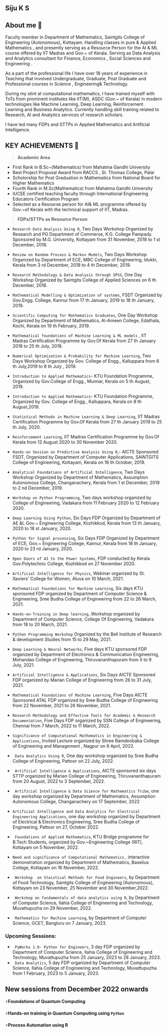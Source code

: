 ## Siju K S

<!--
**sijuswamy/sijuswamy** is a ✨ _special_ ✨ repository because its `README.md` (this file) appears on your GitHub profile.

Here are some ideas to get you started:

- 🔭 I’m currently working on ...
- 🌱 I’m currently learning ...
- 👯 I’m looking to collaborate on ...
- 🤔 I’m looking for help with ...
- 💬 Ask me about ...
- 📫 How to reach me: ...
- 😄 Pronouns: ...
- ⚡ Fun fact: ...
-->
## About me 🤔

Faculty member in Department of Mathematics, Saintgits College of Engineering (Autonomous), Kottayam. Handling classes in pure & Applied Mathematics , and presently serving as a Resource Person for the AI & ML course offered by IIT Madras and Gov.~ of Kerala. Serving as Data Analysis and Analytics consultant for Finance, Economics , Social Sciences and Engineering .

As a part of the professional life I have over 18 years of experience in Teaching that involved Undergraduate, Graduate, Post Graduate and Professional courses in Science , Engineering& Technology.

During my stint at computational mathematics, I  have trained myself with ToTs from prominent institutes like IIT(M), ASDC (Gov.~ of Kerala) in modern technologies like Machine Learning, Deep Learning, Reinforcement Learning and Business Analytics. Currently handling skill training related to Research, AI and Analytics services of research scholars. 

 I have led many FDPs and STTPs in Applied Mathematics and Artificial Intelligence.

## KEY ACHIEVEMENTS 🌱

>**Academic Area**


* First Rank in B.Sc~(Mathematics) from Mahatma Gandhi University
* Best Project Proposal Award from RACCS , St. Thomas College, Palai
* Scholorship for Post Graduation in Mathematics from National Board for Higher Mathematics
* Fourth Rank in M.Sc(Mathematics) from Mahatma Gandhi University
* IUCEE certified teaching faculty through International Engineering Educators Certification Program 
* Selected as a Resourse person for AI\& ML programme offered by Gov.~of Kerala with the technical support of IIT, Madras.

>**FDPs/STTPs as Resource Person**

* `Research Data Analysis Using R`, Two Days Workshop Organized by Research and PG Department of Commerse, K.G. College Pampady. Sponsored by M.G. University,
Kottayam from 31 November, 2018 to 1 st December, 2018.

* `Review on Random Process & Markov Models`, Two Days Workshop Organized by Department of ECE, MBC College of Engineering, Idukki, Kerala from 3 rd December,
2018 to 4 th December, 2019.

* `Research Methodology & Data Analysis through SPSS`, One Day Workshop Organized by Saintgits College of Applied Sciences on 6 th December, 2018.
* `Mathematical Modelling & Optimization of systems`, FSDT Organized by Gov.Engg. College, Kannur from 17 th January, 2019 to 18 th January, 2019.
* `Scientific Computing for Mathematics Graduates`, One Day Workshop Organized by Department of Mathematics, Al-Ameen College, Edathala, Kochi, Kerala on 19 th
February, 2019.
* `Mathematical foundations of Machine Learning & ML models` , IIT Madras Certification Programme by Gov.Of Kerala from 27 th January 2018 to 25 th July, 2019.
* `Numerical Optimization & Probability for Machine Learning`, Two Days Workshop Organized by Gov. College of Engg., Kalluppara from 6 th July,2019 to 8 th July , 2019.
* `Introduction to Applied Mathematics`- KTU Foundation Programme, Organized by Gov.College of Engg., Munnar, Kerala on 5 th August, 2019.
* `Introduction to Applied Mathematics`- KTU Foundation Programme, Organized by Gov. College of Engg., Kalluppara, Kerala on 8 th August,2019.
* `Statistical Methods in Machine Learning & Deep Learning`, IIT Madras Certification Programme by Gov.Of Kerala from 27 th January 2019 to 25 th July, 2020.
* `Reinforcement Learning`, IIT Madras Certification Programme by Gov.Of Kerala from 12 August 2020 to 30 November 2020.
* `Hands-on Session on Predictive Analysis Using R`,- AICTE Sponsored FSDT, Organized by Department of Computer Applications, SAINTGITS College of Engineering,
Kottayam, Kerala on 16 th October, 2019.
* `Analytical Foundations of Artificial Intelligence`, Two Days Workshop Organized by Department of Mathematics, Assumption Autonomous College, Changanachery, Kerala
from 1 st December, 2019 to 2 nd December, 2019.
* `Workshop on Python Programming`, Two days workshop organized by College of Engineering, Vadakara from 11 February 2020 to 12 February 2020.
* `Deep Learning Using Python`, Six Days FDP Organized by Department of AE &I, Gov.~ Engineering College, Kozhikkod, Kerala from 13 th January, 2020 to 18 st January, 2020.
* `Python for Signal processing`, Six Days FDP Organized by Department of ECE, Gov.~ Engineering College, Kannur, Kerala from 18 th January, 2020 to 23 rd January, 2020.
* `Open Doors of AI to the Power Systems`, FDP conducted by Kerala Gov.Polytechnic College, Kozhikkod on 27 November 2020.
* `Artificial Intelligence for Physics`, Webinar organized by St. Xaviers' College for Women, Aluva on 10 March, 2021.
* `Mathematical Foundations for Machine Learning`, Six days KTU sponsored FDP organized by Department of Computer Science & Engineering, Sree Budha College of Engineering from 22 to 26 March, 2021.
* `Hands-on-Training in Deep learning`, Workshop organized by Department of Computer Science, College Of Engineering, Vadakara from 18 to 20 March, 2021.
* `Python Programming Workshop` Organized by the Bell Institute of Research & development Studies from 15 to 29 May, 2021.
* `Deep Learning & Neural Networks`, Five days KTU sponsored FDP organized by Department of Electronics & Communication Engineering, Mohandas College of Engineering, Thiruvananthapuram from 5 to 9 July, 2021.
* `Artificial Intelligence & Applications`, Six Days AICTE Sponsored FDP organized by Marian College of Engineering from 26 to 31 July, 2021.
* `Mathematical Foundations of Machine Learning`, Five Days AICTE Sponsored ATAL FDP organized by Sree Budha College of Engineering from 22 November, 2021 to 26 November, 2021.
* `Research Methodology and Effective Tools for Academic & Research Documentation`, Five Days FDP organized by SSN College of Engineering, Chennai from 7 March, 2022 to 11 March, 2022.
* `Significance of Computational Mathematics in Engineering & Applications`, Invited Lecture organized by Shree Ramdeobaba College of Engineering and Management , Nagpur on 9 April, 2022.
* ` Data Analytics Using R`, One day workshop organized by Sree Budha College of Engineering, Pattoor on 22 July, 2022.
* ` Artificial Intelligence & Applications`, AICTE sponsored six days STTP organized by Marian College of Engineering, Thiruvananthapuram from 20 August, 2022 to 3 September, 2022.
* ` Artificial Intelligence & Data Science for Mathematics Tribe`, one day workshop organized by Department of Mathematics, Assumption Autonomous College, Changanachery on 17 September, 2022
* `Artificial Intelligence and Data Analytics for Electrical Engineering Applications`, one day workshop organized by Department of Electrical & Electronics Engineering, Sree Budha College of Engineering, Pattoor on 27, October 2022.
* ` Foundations of Applied Mathematics`, KTU Bridge programme for B.Tech Students, organized by Gov.~Engineering College (RIT), Kottayam on 5 November, 2022.
* `Need and significance of Computational Mathematics` , interactive demonstration organized by Department of Mathematics, Baselius College, Kottayam on 16 November, 2022.
* ` Workshop  on Staistical Methods for Food Engineers`, by  Department of Food Technology, Saintgits College of Engineering (Autonomous), Kottayam on 23 November, 25 November and 30 November,2022.
* ` Workshop on fundamentals of data analytics using R`, by Department of Computer Science, Ilahia College of Engineering and Technology, Muvattupuzha on 29 November, 2022.
* ` Mathematics for Machine Learning`, by Department of Computer Science, GCET, Bangluru on 7 January, 2023.

### **Upcoming Sessions:**

* ` PyWorks 1.0- Python for Engineers`, 3 day FDP organized by Department of Computer Science, Ilahia College of Engineering and Technology, Muvattupuzha from 25 January, 2023 to 28 January, 2023.
* ` Data Analytics`, 5 day FDP organized by Department of Computer Science, Ilahia College of Engineering and Technology, Muvattupuzha from 1 February, 2023 to 5 January, 2023.

## New sessions from December 2022 onwards 
 
⚡**Foundations of Quantum Computing**

⚡**Hands-on training in Quantum Computing using `Python`**

⚡**Process Automation using R**




